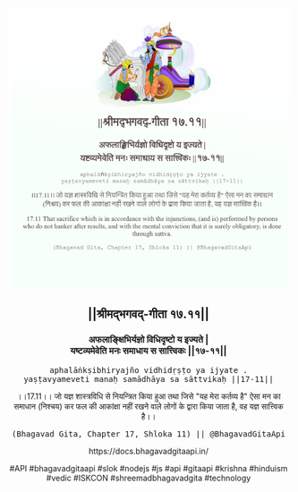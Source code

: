 <img src="../../asset/BG_17_11.png"/>
<center><h2>||श्रीमद्‍भगवद्‍-गीता १७.११||</h2>
<h3>अफलाङ्क्षिभिर्यज्ञो विधिदृष्टो य इज्यते |<br/>यष्टव्यमेवेति मनः समाधाय स सात्त्विकः ||१७-११||</h3>
<pre>aphalāṅkṣibhiryajño vidhidṛṣṭo ya ijyate .<br/>yaṣṭavyameveti manaḥ samādhāya sa sāttvikaḥ ||17-11||</pre>
<p>।।17.11।। जो यज्ञ शास्त्रविधि से नियन्त्रित किया हुआ तथा जिसे "यह मेरा कर्तव्य है" ऐसा मन का समाधान (निश्चय) कर फल की आकांक्षा नहीं रखने वाले लोगों के द्वारा किया जाता है, वह यज्ञ सात्त्विक है।।</p>
<pre>(Bhagavad Gita, Chapter 17, Shloka 11) || @BhagavadGitaApi</pre><p>https://docs.bhagavadgitaapi.in/</p><p>#API #bhagavadgitaapi #slok #nodejs #js #api #gitaapi #krishna #hinduism #vedic #ISKCON #shreemadbhagavadgita #technology</p></center>